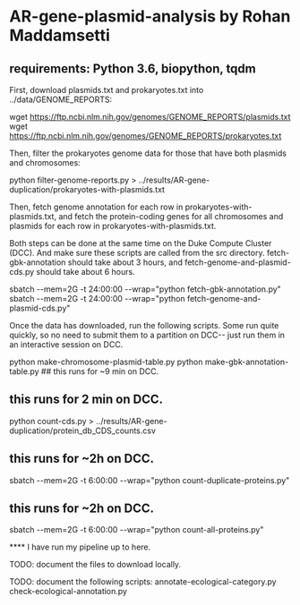 # AR-gene-plasmid-analysis by Rohan Maddamsetti

## requirements: Python 3.6, biopython, tqdm

First, download plasmids.txt and prokaryotes.txt into
../data/GENOME_REPORTS:

wget https://ftp.ncbi.nlm.nih.gov/genomes/GENOME_REPORTS/plasmids.txt
wget https://ftp.ncbi.nlm.nih.gov/genomes/GENOME_REPORTS/prokaryotes.txt

Then, filter the prokaryotes genome data for those that have both
plasmids and chromosomes:

python filter-genome-reports.py > ../results/AR-gene-duplication/prokaryotes-with-plasmids.txt

Then, fetch genome annotation for each row in prokaryotes-with-plasmids.txt,
and fetch the protein-coding genes for all chromosomes and plasmids for
each row in prokaryotes-with-plasmids.txt.

Both steps can be done at the same time on the Duke Compute Cluster (DCC).
And make sure these scripts are called from the src directory.
fetch-gbk-annotation should take about 3 hours,
and fetch-genome-and-plasmid-cds.py should take about 6 hours.

sbatch --mem=2G -t 24:00:00 --wrap="python fetch-gbk-annotation.py"
sbatch --mem=2G -t 24:00:00 --wrap="python fetch-genome-and-plasmid-cds.py"

Once the data has downloaded, run the following scripts. Some run
quite quickly, so no need to submit them to a partition on DCC--
just run them in an interactive session on DCC.

python make-chromosome-plasmid-table.py
python make-gbk-annotation-table.py ## this runs for ~9 min on DCC.

## this runs for 2 min on DCC. 
python count-cds.py > ../results/AR-gene-duplication/protein_db_CDS_counts.csv

## this runs for ~2h on DCC.
sbatch --mem=2G -t 6:00:00 --wrap="python count-duplicate-proteins.py" 

## this runs for ~2h on DCC.
sbatch --mem=2G -t 6:00:00 --wrap="python count-all-proteins.py"

**** I have run my pipeline up to here.

TODO: document the files to download locally.

TODO: document the following scripts:
annotate-ecological-category.py
check-ecological-annotation.py